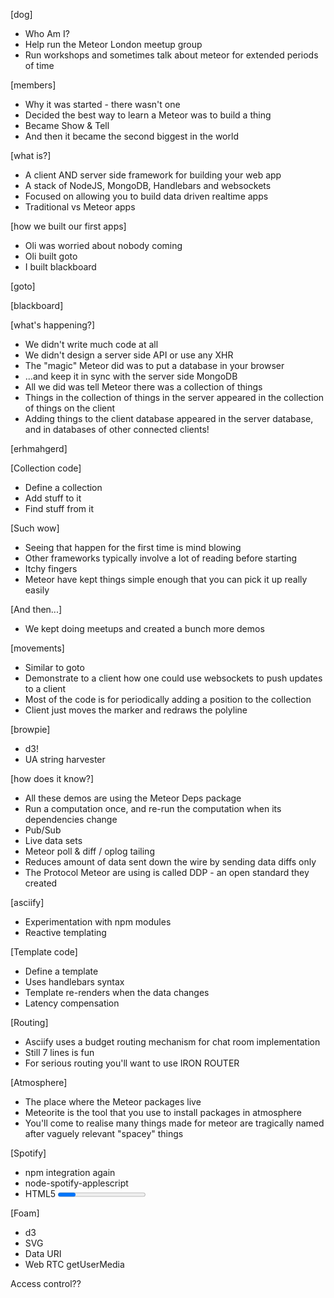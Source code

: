 [dog]
- Who Am I?
- Help run the Meteor London meetup group
- Run workshops and sometimes talk about meteor for extended periods of time

[members]
- Why it was started - there wasn't one
- Decided the best way to learn a Meteor was to build a thing
- Became Show & Tell
- And then it became the second biggest in the world

[what is?]
- A client AND server side framework for building your web app
- A stack of NodeJS, MongoDB, Handlebars and websockets
- Focused on allowing you to build data driven realtime apps
- Traditional vs Meteor apps

[how we built our first apps]
- Oli was worried about nobody coming
- Oli built goto
- I built blackboard

[goto]

[blackboard]

[what's happening?]
- We didn't write much code at all
- We didn't design a server side API or use any XHR
- The "magic" Meteor did was to put a database in your browser
- ...and keep it in sync with the server side MongoDB
- All we did was tell Meteor there was a collection of things
- Things in the collection of things in the server appeared in the collection of things on the client
- Adding things to the client database appeared in the server database, and in databases of other connected clients!

[erhmahgerd]

[Collection code]
- Define a collection
- Add stuff to it
- Find stuff from it

[Such wow]
- Seeing that happen for the first time is mind blowing
- Other frameworks typically involve a lot of reading before starting
- Itchy fingers
- Meteor have kept things simple enough that you can pick it up really easily

[And then...]
- We kept doing meetups and created a bunch more demos

[movements]
- Similar to goto
- Demonstrate to a client how one could use websockets to push updates to a client
- Most of the code is for periodically adding a position to the collection
- Client just moves the marker and redraws the polyline

[browpie]
- d3!
- UA string harvester

[how does it know?]
- All these demos are using the Meteor Deps package
- Run a computation once, and re-run the computation when its dependencies change
- Pub/Sub
- Live data sets
- Meteor poll & diff / oplog tailing
- Reduces amount of data sent down the wire by sending data diffs only
- The Protocol Meteor are using is called DDP - an open standard they created

[asciify]
- Experimentation with npm modules
- Reactive templating

[Template code]
- Define a template
- Uses handlebars syntax
- Template re-renders when the data changes
- Latency compensation

[Routing]
- Asciify uses a budget routing mechanism for chat room implementation
- Still 7 lines is fun
- For serious routing you'll want to use IRON ROUTER

[Atmosphere]
- The place where the Meteor packages live
- Meteorite is the tool that you use to install packages in atmosphere
- You'll come to realise many things made for meteor are tragically named after vaguely relevant "spacey" things

[Spotify]
- npm integration again
- node-spotify-applescript
- HTML5 <progress> element FTW

[Foam]
- d3
- SVG
- Data URI
- Web RTC getUserMedia


Access control??